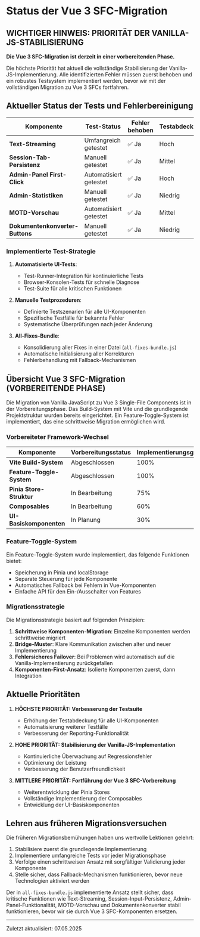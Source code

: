 # Status der Vue 3 SFC-Migration

## WICHTIGER HINWEIS: PRIORITÄT DER VANILLA-JS-STABILISIERUNG

**Die Vue 3 SFC-Migration ist derzeit in einer vorbereitenden Phase.** 

Die höchste Priorität hat aktuell die vollständige Stabilisierung der Vanilla-JS-Implementierung. Alle identifizierten Fehler müssen zuerst behoben und ein robustes Testsystem implementiert werden, bevor wir mit der vollständigen Migration zu Vue 3 SFCs fortfahren.

## Aktueller Status der Tests und Fehlerbereinigung

| Komponente | Test-Status | Fehler behoben | Testabdeckung |
|------------|-------------|----------------|---------------|
| **Text-Streaming** | Umfangreich getestet | ✅ Ja | Hoch |
| **Session-Tab-Persistenz** | Manuell getestet | ✅ Ja | Mittel |
| **Admin-Panel First-Click** | Automatisiert getestet | ✅ Ja | Hoch |
| **Admin-Statistiken** | Manuell getestet | ✅ Ja | Niedrig |
| **MOTD-Vorschau** | Automatisiert getestet | ✅ Ja | Mittel |
| **Dokumentenkonverter-Buttons** | Manuell getestet | ✅ Ja | Niedrig |

### Implementierte Test-Strategie

1. **Automatisierte UI-Tests**:
   - Test-Runner-Integration für kontinuierliche Tests
   - Browser-Konsolen-Tests für schnelle Diagnose
   - Test-Suite für alle kritischen Funktionen

2. **Manuelle Testprozeduren**:
   - Definierte Testszenarien für alle UI-Komponenten
   - Spezifische Testfälle für bekannte Fehler
   - Systematische Überprüfungen nach jeder Änderung

3. **All-Fixes-Bundle**:
   - Konsolidierung aller Fixes in einer Datei (`all-fixes-bundle.js`)
   - Automatische Initialisierung aller Korrekturen
   - Fehlerbehandlung mit Fallback-Mechanismen

## Übersicht Vue 3 SFC-Migration (VORBEREITENDE PHASE)

Die Migration von Vanilla JavaScript zu Vue 3 Single-File Components ist in der Vorbereitungsphase. Das Build-System mit Vite und die grundlegende Projektstruktur wurden bereits eingerichtet. Ein Feature-Toggle-System ist implementiert, das eine schrittweise Migration ermöglichen wird.

### Vorbereiteter Framework-Wechsel

| Komponente | Vorbereitungsstatus | Implementierungsgrad | Fallback |
|------------|-------------------|----------------------|----------|
| **Vite Build-System** | Abgeschlossen | 100% | N/A |
| **Feature-Toggle-System** | Abgeschlossen | 100% | N/A |
| **Pinia Store-Struktur** | In Bearbeitung | 75% | N/A |
| **Composables** | In Bearbeitung | 60% | N/A |
| **UI-Basiskomponenten** | In Planung | 30% | N/A |

### Feature-Toggle-System

Ein Feature-Toggle-System wurde implementiert, das folgende Funktionen bietet:

- Speicherung in Pinia und localStorage
- Separate Steuerung für jede Komponente
- Automatisches Fallback bei Fehlern in Vue-Komponenten
- Einfache API für den Ein-/Ausschalter von Features

### Migrationsstrategie

Die Migrationsstrategie basiert auf folgenden Prinzipien:

1. **Schrittweise Komponenten-Migration**: Einzelne Komponenten werden schrittweise migriert
2. **Bridge-Muster**: Klare Kommunikation zwischen alter und neuer Implementierung
3. **Fehlersicheres Failover**: Bei Problemen wird automatisch auf die Vanilla-Implementierung zurückgefallen
4. **Komponenten-First-Ansatz**: Isolierte Komponenten zuerst, dann Integration

## Aktuelle Prioritäten

1. **HÖCHSTE PRIORITÄT: Verbesserung der Testsuite**
   - Erhöhung der Testabdeckung für alle UI-Komponenten
   - Automatisierung weiterer Testfälle
   - Verbesserung der Reporting-Funktionalität

2. **HOHE PRIORITÄT: Stabilisierung der Vanilla-JS-Implementation**
   - Kontinuierliche Überwachung auf Regressionsfehler
   - Optimierung der Leistung
   - Verbesserung der Benutzerfreundlichkeit

3. **MITTLERE PRIORITÄT: Fortführung der Vue 3 SFC-Vorbereitung**
   - Weiterentwicklung der Pinia Stores
   - Vollständige Implementierung der Composables
   - Entwicklung der UI-Basiskomponenten

## Lehren aus früheren Migrationsversuchen

Die früheren Migrationsbemühungen haben uns wertvolle Lektionen gelehrt:

1. Stabilisiere zuerst die grundlegende Implementierung
2. Implementiere umfangreiche Tests vor jeder Migrationsphase
3. Verfolge einen schrittweisen Ansatz mit sorgfältiger Validierung jeder Komponente
4. Stelle sicher, dass Fallback-Mechanismen funktionieren, bevor neue Technologien aktiviert werden

Der in `all-fixes-bundle.js` implementierte Ansatz stellt sicher, dass kritische Funktionen wie Text-Streaming, Session-Input-Persistenz, Admin-Panel-Funktionalität, MOTD-Vorschau und Dokumentenkonverter stabil funktionieren, bevor wir sie durch Vue 3 SFC-Komponenten ersetzen.

---

Zuletzt aktualisiert: 07.05.2025